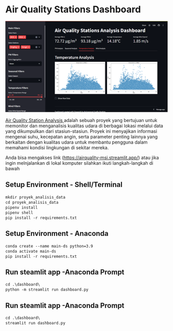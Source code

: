 # Air Quality Stations Dashboard 

![image](https://github.com/SyafiqMSI/analisis-air-quality/blob/main/data/image.png)

[Air Quality Station Analysis ](https://airquality-msi.streamlit.app/) adalah sebuah proyek yang bertujuan untuk memonitor dan menganalisis kualitas udara di berbagai lokasi melalui data yang dikumpulkan dari stasiun-stasiun. Proyek ini menyajikan informasi mengenai suhu, kecepatan angin, serta parameter penting lainnya yang berkaitan dengan kualitas udara untuk membantu pengguna dalam memahami kondisi lingkungan di sekitar mereka.

Anda bisa mengakses link (https://airquality-msi.streamlit.app/) atau jika ingin melnjalankan di lokal komputer silahkan ikuti langkah-langkah di bawah

## Setup Environment - Shell/Terminal
```
mkdir proyek_analisis_data
cd proyek_analisis_data
pipenv install
pipenv shell
pip install -r requirements.txt
```
## Setup Environment - Anaconda
```
conda create --name main-ds python=3.9
conda activate main-ds
pip install -r requirements.txt
```

## Run steamlit app -Anaconda Prompt
```
cd .\dashboard\
python -m streamlit run dashboard.py
```

## Run steamlit app -Anaconda Prompt
```
cd .\dashboard\
streamlit run dashboard.py
```
